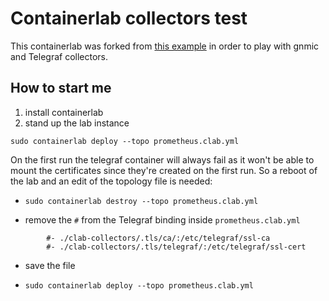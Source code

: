 # Containerlab collectors test

This containerlab was forked from [this example](https://github.com/karimra/gnmic/tree/main/examples/deployments/1.single-instance/4.prometheus-output) in order to play with gnmic and Telegraf collectors.

## How to start me

1. install containerlab
2. stand up the lab instance

`sudo containerlab deploy --topo prometheus.clab.yml`

On the first run the telegraf container will always fail as it won't be able to mount the certificates since they're created on the first run. So a reboot of the lab and an edit of the topology file is needed:

- `sudo containerlab destroy --topo prometheus.clab.yml`

- remove the `#` from the Telegraf binding inside `prometheus.clab.yml`

```
        #- ./clab-collectors/.tls/ca/:/etc/telegraf/ssl-ca
        #- ./clab-collectors/.tls/telegraf/:/etc/telegraf/ssl-cert
```

- save the file

- `sudo containerlab deploy --topo prometheus.clab.yml`